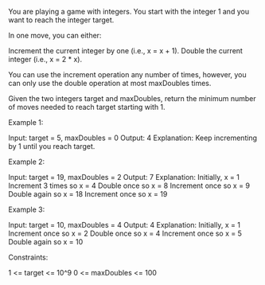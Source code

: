 You are playing a game with integers. You start with the integer 1 and you
want to reach the integer target.

In one move, you can either:


Increment the current integer by one (i.e., x = x + 1).
Double the current integer (i.e., x = 2 * x).


You can use the increment operation any number of times, however, you can
only use the double operation at most maxDoubles times.

Given the two integers target and maxDoubles, return the minimum number of
moves needed to reach target starting with 1.


Example 1:


Input: target = 5, maxDoubles = 0
Output: 4
Explanation: Keep incrementing by 1 until you reach target.


Example 2:


Input: target = 19, maxDoubles = 2
Output: 7
Explanation: Initially, x = 1
Increment 3 times so x = 4
Double once so x = 8
Increment once so x = 9
Double again so x = 18
Increment once so x = 19


Example 3:


Input: target = 10, maxDoubles = 4
Output: 4
Explanation: Initially, x = 1
Increment once so x = 2
Double once so x = 4
Increment once so x = 5
Double again so x = 10



Constraints:


1 <= target <= 10^9
0 <= maxDoubles <= 100




